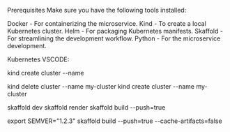 Prerequisites
Make sure you have the following tools installed:

Docker - For containerizing the microservice.
Kind - To create a local Kubernetes cluster.
Helm - For packaging Kubernetes manifests.
Skaffold - For streamlining the development workflow.
Python - For the microservice development.

Kubernetes VSCODE:

kind create cluster --name

kind delete cluster --name my-cluster
kind create cluster --name my-cluster

skaffold dev
skaffold render
skaffold build --push=true

export SEMVER="1.2.3"
skaffold build --push=true --cache-artifacts=false
